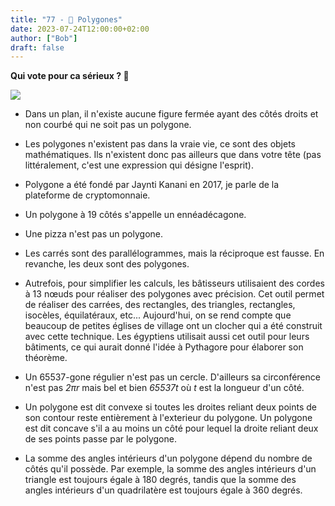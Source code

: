 ```yaml
---
title: "77 - 📐 Polygones"
date: 2023-07-24T12:00:00+02:00
author: ["Bob"]
draft: false
---
```


**Qui vote pour ca sérieux ? 📐**

![](/img/77.jpg)

- Dans un plan, il n'existe aucune figure fermée ayant des côtés droits et non courbé qui ne soit pas un polygone.

- Les polygones n'existent pas dans la vraie vie, ce sont des objets mathématiques. Ils n'existent donc pas ailleurs que dans votre tête (pas littéralement, c'est une expression qui désigne l'esprit).

- Polygone a été fondé par Jaynti Kanani en 2017, je parle de la plateforme de cryptomonnaie.

- Un polygone à 19 côtés s'appelle un ennéadécagone.

- Une pizza n'est pas un polygone.

- Les carrés sont des parallélogrammes, mais la réciproque est fausse. En revanche, les deux sont des polygones.

- Autrefois, pour simplifier les calculs, les bâtisseurs utilisaient des cordes à 13 nœuds pour réaliser des polygones avec précision. Cet outil permet de réaliser des carrées, des rectangles, des triangles, rectangles, isocèles, équilatéraux, etc... Aujourd'hui, on se rend compte que beaucoup de petites églises de village ont un clocher qui a été construit avec cette technique. Les égyptiens utilisait aussi cet outil pour leurs bâtiments, ce qui aurait donné l'idée à Pythagore pour élaborer son théorème.

- Un 65537-gone régulier n'est pas un cercle. D'ailleurs sa circonférence n'est pas _2πr_ mais bel et bien _65537t_ où _t_ est la longueur d'un côté.

- Un polygone est dit convexe si toutes les droites reliant deux points de son contour reste entièrement à l'exterieur du polygone. Un polygone est dit concave s'il a au moins un côté pour lequel la droite reliant deux de ses points passe par le polygone.

- La somme des angles intérieurs d'un polygone dépend du nombre de côtés qu'il possède. Par exemple, la somme des angles intérieurs d'un triangle est toujours égale à 180 degrés, tandis que la somme des angles intérieurs d'un quadrilatère est toujours égale à 360 degrés.